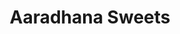 ---
title: "Aaradhana Sweets"
url: /bibvewadi-pune-maharashtra-india/aaradhana-sweets/
shop: shop
---